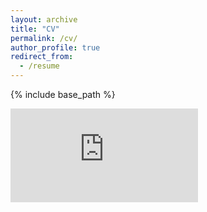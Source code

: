 ```yaml
---
layout: archive
title: "CV"
permalink: /cv/
author_profile: true
redirect_from:
  - /resume
---
```


{% include base_path %}

<embed src="https://ruwant.github.io/files/RuwanTennakoonCV.pdf" type="application/pdf" />
  
  
